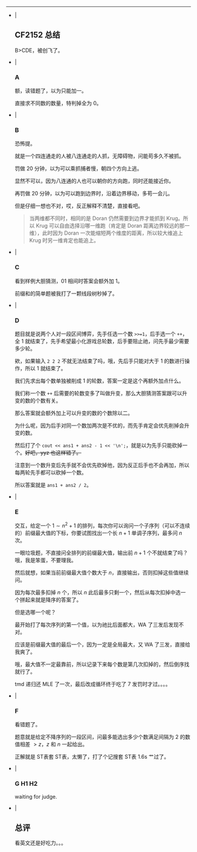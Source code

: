 ---
- |
    ## CF2152 总结

    B>CDE，被创飞了。

- |
    ### A

    额，读错题了，以为只能加一。

    直接求不同数的数量，特判掉全为 $0$。

- |
    ### B

    恐怖提。

    就是一个四连通走的人被八连通走的人抓，无障碍物，问能苟多久不被抓。

    罚做 $20$ 分钟，以为可以乘抓捕者慢，朝四个方向上逃。

    显然不可以，因为八连通的人也可以朝你的方向跑，同时还能接近你。

    再罚做 $20$ 分钟，以为可以跑到边界时，沿着边界移动，多苟一会儿。

    但是仔细一想也不对，哎，反正解释不清楚，直接看吧。

    > 当两维都不同时，相同的是 Doran 仍然需要到边界才能抓到 Krug。所以 Krug 可以自由选择沿哪一维跑（肯定是 Doran 距离边界较远的那一维），此时因为 Doran 一次能缩短两个维度的距离，所以较大维追上 Krug 时另一维肯定也能追上。

- |
    ### C

    看到样例大胆猜测，$01$ 相间时答案会额外加 $1$。

    前缀和的简单题被我打了一颗线段树秒掉了。

- |
    ### D
    
    题目就是说两个人对一段区间博弈，先手任选一个数 `>>=1`，后手选一个 `++`，全 $1$ 就结束了，先手希望最小化游戏总轮数，后手要阻止祂，问先手最少需要多少轮。

    欸，如果输入 `2 2 2` 不就无法结束了吗，哦，先后手只能对大于 $1$ 的数进行操作，所以 $1$ 就结束了。

    我们先求出每个数单独被削成 $1$ 的轮数，答案一定是这个再额外加点什么。

    我们称一个数 `++` 后需要的轮数变多了叫做升变，那么大胆猜测答案跟可以升变的数的个数有关。

    那么答案就会额外加上可以升变的数的个数除以二。

    为什么呢，因为后手对同一个数加两次是不优的，而先手肯定会优先削掉会升变的数。

    然后打了个 `cout << ans1 + ans2 - 1 << '\n';`，就是以为先手只能砍掉一个。~~好吧，yyz 也这样错了。~~

    注意到一个数升变后先手就不会优先砍掉他，因为反正后手也不会再加，所以每两轮先手都可以砍掉一个数。

    所以答案就是 `ans1 + ans2 / 2`。

- |
    ### E   

    交互，给定一个 $1\sim n^2+1$ 的排列，每次你可以询问一个子序列（可以不连续的）前缀最大值的下标，你要试图找出一个长 $n+1$ 单调子序列，最多问 $n$ 次。

    一眼垃圾题，不直接问全排列的前缀最大值，输出前 $n+1$ 个不就结束了吗？哦，我是笨蛋，不要理我。

    然后就想，如果当前前缀最大值个数大于 $n$，直接输出，否则扣掉这些值继续问。

    因为每次最多扣掉 $n$ 个，所以 $n$ 此后最多只剩一个，然后从每次扣掉中选一个拼起来就是降序的答案了。

    但是选哪一个呢？

    最开始打了每次序列的第一个值，以为祂比后面都大，WA 了三发后发现不对。

    应该是前缀最大值的最后一个，因为一定是全局最大，又 WA 了三发，直接给我爽了。

    哦，最大值不一定最靠前，所以记录下来每个数是第几次扣掉的，然后倒序找就行了。

    tmd 递归还 MLE 了一次，最后改成循环终于吃了 $7$ 发罚时才过。。。。

- |
    ### F

    看错题了。

    题意就是给定不降序列的一段区间，问最多能选出多少个数满足间隔为 $2$ 的数值相差 $>z$，$z$ 和 $n$ 一起给出。

    正解就是 ST表套 ST表，太懒了，打了个记搜套 ST表 1.6s 艹过了。

- |
    ### G H1 H2

    waiting for judge.

- |
    ## 总评

    看英文还是好吃力。。。
